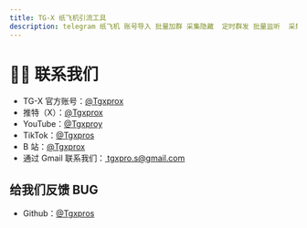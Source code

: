 ```yaml
---
title: TG-X 纸飞机引流工具
description: telegram 纸飞机 账号导入 批量加群 采集隐藏  定时群发 批量监听  采集可见 批量私信 批量转发 群发 飞机群发 飞机引流
---
```


# 👩‍🔧 联系我们

- TG-X 官方账号：<a href="https://t.me/Tgxprox" target="_blank" rel="noopener noreferrer">@Tgxprox</a>
- 推特（X）：<a href="https://x.com/Tgxprox" target="_blank" rel="noopener noreferrer">@Tgxprox</a>
- YouTube：<a href="https://youtube.com/@tgxproy?si=nSpwCm7ATv8ts9sQ" target="_blank" rel="noopener noreferrer">@Tgxproy</a>
- TikTok：<a href="https://www.tiktok.com/@tgxpros?_t=ZT-8unyEL8hVRW&_r=1" target="_blank" rel="noopener noreferrer">@Tgxpros</a>
- B 站：<a href="https://x.com/Tgxprox" target="_blank" rel="noopener noreferrer">@Tgxprox</a>
- 通过 Gmail 联系我们：<a href="https://mail.google.com/mail/?view=cm&to=tgxpro.s@gmail.com&su=主题&body=正文">
 tgxpro.s@gmail.com
</a> 

## 给我们反馈 BUG

- Github：<a href="https://www.tiktok.com/@tgxpros?_t=ZT-8unyEL8hVRW&_r=1" target="_blank" rel="noopener noreferrer">@Tgxpros</a>

